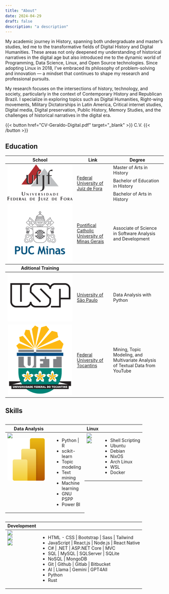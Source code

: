 ```yaml
---
title: "About"
date: 2024-04-29
draft: false
description: "a description"
---
```

My academic journey in History, spanning both undergraduate and master’s studies, led me to the transformative fields of Digital History and Digital Humanities. These areas not only deepened my understanding of historical narratives in the digital age but also introduced me to the dynamic world of Programming, Data Science, Linux, and Open Source technologies. Since adopting Linux in 2018, I’ve embraced its philosophy of problem-solving and innovation — a mindset that continues to shape my research and professional pursuits.

My research focuses on the intersections of history, technology, and society, particularly in the context of Contemporary History and Republican Brazil. I specialize in exploring topics such as Digital Humanities, Right-wing movements, Military Dictatorships in Latin America, Critical internet studies, Digital media, Digital preservation, Public History, Memory Studies, and the challenges of historical narratives in the digital era.

{{< button href="CV-Geraldo-Digital.pdf" target="_blank" >}}
C.V.
{{< /button >}}

## Education

<table>
    <thead>
        <tr>
            <th>School</th>
            <th>Link</th>
            <th>Degree</th>
        </tr>
    </thead>
    <tbody>
     <tr>
            <td rowspan=4 style="vertical-align: middle;"><img class="customEntitityLogo" src="ufjf.png"/></td>
            <td rowspan=4 style="vertical-align: middle;"><a href="https://ufjf.br/international/" target="_blank">Federal University of Juiz de Fora</a></td>
        </tr>
        <tr>
            <td style="vertical-align: middle;">Master of Arts in History</td>
        </tr>
        <tr>
            <td style="vertical-align: middle;">Bachelor of Education in History</td>
        </tr>
        <tr>
            <td style="vertical-align: middle;">Bachelor of Arts in History</td>
        </tr>
        <tr>
            <td rowspan=2 style="vertical-align: middle;"><img class="customEntitityLogo" src="pucminas.png"/></td>
            <td rowspan=2 style="vertical-align: middle;"><a href="http://portal.pucminas.br/ari/" target="_blank">Pontifical Catholic University of Minas Gerais</a></td>
        </tr>
        <tr>
            <td style="vertical-align: middle;"> Associate of Science in Software Analysis and Development</td>
        </tr>
        <thead>
        <tr>
            <th>Aditional Training</th>
        </tr>
        </thead>
         <tr>
            <td rowspan=2 style="vertical-align: middle;"><img class="customEntitityLogo" src="usp.png"/></td>
            <td rowspan=2 style="vertical-align: middle;"><a href="https://mbauspesalq.com/en" target="_blank">University of São Paulo</a></td>
        </tr>
        <tr>
            <td style="vertical-align: middle;">Data Analysis with Python</td>
        </tr>
        <tr>
            <td rowspan=2 style="vertical-align: middle;"><img class="customEntitityLogo" src="uft.png"/></td>
            <td rowspan=2 style="vertical-align: middle;"><a href="https://www.uft.edu.br/" target="_blank">Federal University of Tocantins</a></td>
        </tr>
        <tr>
            <td style="vertical-align: middle;">Mining, Topic Modeling, and Multivariate Analysis of Textual Data from YouTube</td>
        </tr>
    </tbody>
</table>


## Skills 

<div style="display: flex; flex-wrap: wrap;">
<table style="width: 50%;">
    <thead>
        <tr>
            <th>Data Analysis</th>
            <th></th>
        </tr>
    </thead>
    <tbody>
        <tr>
            <td style="display: flex; flex-direction: column; justify-content: center;">
                <img class="customEntitityLogo" src= "https://cdn.jsdelivr.net/gh/devicons/devicon/icons/python/python-original-wordmark.svg"/>
                <img class="customEntitityLogo" src= "powerBi.svg"/>
            </td>
            <td style="vertical-align: middle;">
                <ul>
                <li>Python | R</li>
                <li>scikit-learn</li>
                <li>Topic modeling</li>
                <li>Text mining</li>
                <li>Machine learning</li>
                <li>GNU PSPP</li>
                <li>Power BI </li>
            </ul>
        </td>
    </tbody>
</table>
<table style="width: 50%;">
    <thead>
        <tr>
            <th>Linux</th>
            <th></th>
        </tr>
    </thead>
    <tbody>
        <tr>
            <td style="display: flex; flex-direction: column; justify-content: center;">
                <img class="customEntitityLogo" src= "https://cdn.jsdelivr.net/gh/devicons/devicon/icons/linux/linux-original.svg"/>
                <img class="customEntitityLogo" src= "https://cdn.jsdelivr.net/gh/devicons/devicon/icons/debian/debian-original.svg"/>
            </td>
            <td style="vertical-align: middle;">
                <ul>
                    <li>Shell Scripting</li>
                    <li>Ubuntu</li>
                    <li>Debian</li>
                    <li>NixOS</li>
                    <li>Arch Linux</li>
                    <li>WSL</li>
                    <li>Docker</li>
                </ul>
            </td>
        </tr>
    </tbody>
</table>
<table>
    <thead>
        <tr>
            <th>Development</th>
            <th></th>
        </tr>
    </thead>
    <tbody>
        <tr>
             <td style="display: flex; flex-direction: column; justify-content: center;">
                    <img class="customEntitityLogo" src= "https://cdn.jsdelivr.net/gh/devicons/devicon/icons/react/react-original-wordmark.svg"/>
                    <img class="customEntitityLogo" src= "https://cdn.jsdelivr.net/gh/devicons/devicon/icons/dot-net/dot-net-original-wordmark.svg"/>
                    <img class="customEntitityLogo" src= "https://cdn.jsdelivr.net/gh/devicons/devicon/icons/github/github-original.svg"/>
                </td>
            <td style="vertical-align: middle;">
                <ul>
                    <li>HTML - CSS | Bootstrap | Sass | Tailwind</li>
                    <li>JavaScript | React.js | Node.js | React Native</li>
                    <li>C# | .NET | ASP.NET Core | MVC</li>
                    <li>SQL | MySQL | SQLServer | SQLite</li>
                    <li>NoSQL | MongoDB</li>
                    <li>Git | Github | Gitlab | Bitbucket</li>
                    <li>AI | Llama | Gemini | GPT4All</li>
                    <li>Python</li>
                    <li>Rust</li>
                </ul>
            </td>
        </tr>
    </tbody>
</table>
</div>
